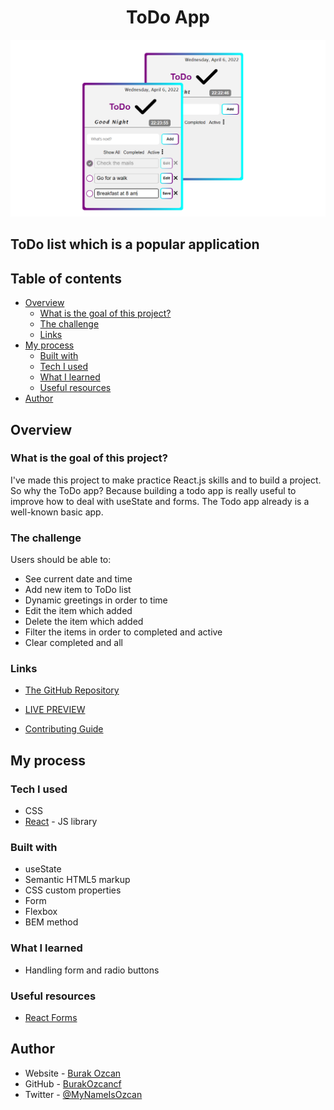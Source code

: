 <h1 align="center"> ToDo App</h1>
<img src=./public/todo.PNG>
<h2>ToDo list which is a popular application</h2>

## Table of contents

- [Overview](#overview)
  - [What is the goal of this project?](#what-is-the-goal-of-this-project)
  - [The challenge](#the-challenge)
  - [Links](#links)
- [My process](#my-process)
  - [Built with](#built-with)
  - [Tech I used](#tech-i-used)
  - [What I learned](#what-i-learned)
  - [Useful resources](#useful-resources)
- [Author](#author)

## Overview

### What is the goal of this project?

I've made this project to make practice React.js skills and to build a project. So why the ToDo app? Because building a todo app is really useful to improve how to deal with useState and forms. The Todo app already is a well-known basic app.

### The challenge

Users should be able to:

- See current date and time
- Add new item to ToDo list
- Dynamic greetings in order to time
- Edit the item which added
- Delete the item which added
- Filter the items in order to completed and active
- Clear completed and all

### Links

- [The GitHub Repository](https://github.com/BurakOzcancf/todo)

- [LIVE PREVIEW](https://todoburakozcan.netlify.app)

- [Contributing Guide](https://docs.github.com/en/communities/setting-up-your-project-for-healthy-contributions/setting-guidelines-for-repository-contributors)

## My process

### Tech I used

- CSS
- [React](https://reactjs.org/) - JS library

### Built with

- useState
- Semantic HTML5 markup
- CSS custom properties
- Form
- Flexbox
- BEM method

### What I learned

- Handling form and radio buttons

### Useful resources

- [React Forms](https://reactjs.org/docs/forms.html)

## Author

- Website - [Burak Ozcan](https://burakozcan.netlify.app/)
- GitHub - [BurakOzcancf](https://github.com/BurakOzcancf/Counrtries)
- Twitter - [@MyNameIsOzcan](https://twitter.com/MyNameIsOzcan)

